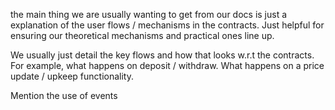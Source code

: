 the main thing we are usually wanting to get from our docs is just a explanation of the user flows / mechanisms in the contracts. Just helpful for ensuring our theoretical mechanisms and practical ones line up. 

We usually just detail the key flows and how that looks w.r.t the contracts. For example, what happens on deposit / withdraw. What happens on a price update / upkeep functionality.

Mention the use of events